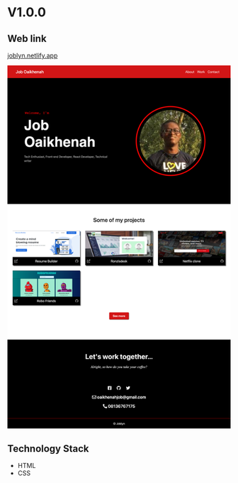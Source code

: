 # V1.0.0

## Web link

[joblyn.netlify.app](https://joblyn.netlify.app)

![Joblyn V1 Full page shot](assets/joblynv1.png)

## Technology Stack

- HTML
- CSS
